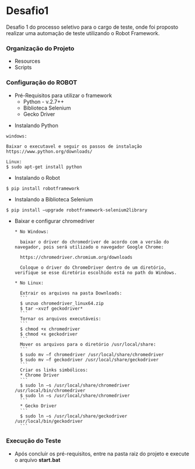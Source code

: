 # Desafio1

Desafio 1 do processo seletivo para o cargo de teste, onde foi proposto realizar uma automação de teste utilizando o Robot Framework.

### Organização do Projeto ###

* Resources
* Scripts

### Configuração do ROBOT ###
* Pré-Requisitos para utilizar o framework
    * Python - v.2.7++
    * Biblioteca Selenium
    * Gecko Driver

- Instalando Python

```
windows:

Baixar o executavel e seguir os passos de instalação
https://www.python.org/downloads/

Linux:
$ sudo apt-get install python
```
- Instalando o Robot
```
$ pip install robotframework
```
- Instalando a Biblioteca Selenium
```
$ pip install –upgrade robotframework-selenium2library
```
* Baixar e configurar chromedriver
 
      * No Windows:
        
        baixar o driver do chromedriver de acordo com a versão do navegador, pois será utilizado o navegador Google Chrome:

        https://chromedriver.chromium.org/downloads

        Coloque o driver do ChromeDriver dentro de um diretório, verifique se esse diretório escolhido está no path do Windows.
     
      * No Linux:
        
        Extrair os arquivos na pasta Downloads:
        ```
        $ unzuo chromedriver_linux64.zip
        $ tar –xvzf geckodriver*
        ```
        Tornar os arquivos executáveis:
        ```
        $ chmod +x chromedriver
        $ chmod +x geckodriver
        ```
        Mover os arquivos para o diretório /usr/local/share:
        ```
        $ sudo mv –f chromedriver /usr/local/share/chromedriver
        $ sudo mv –f geckodriver /usr/local/share/geckodriver 
        ```
        Criar os links simbólicos:
        * Chrome Driver
        ```
        $ sudo ln –s /usr/local/share/chromedriver /usr/local/bin/chromedriver
        $ sudo ln –s /usr/local/share/chromedriver 
        ```
        * Gecko Driver
        ```
        $ sudo ln –s /usr/local/share/geckodriver /usr/local/bin/geckodriver
        ```
### Execução do Teste ###
  - Após concluir os pré-requisitos, entre na pasta raiz do projeto e execute o arquivo <b>start.bat<b>


